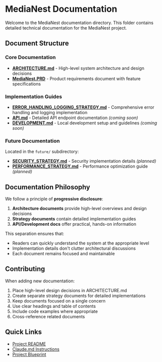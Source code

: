 # MediaNest Documentation

Welcome to the MediaNest documentation directory. This folder contains detailed technical documentation for the MediaNest project.

## Document Structure

### Core Documentation

- **[ARCHITECTURE.md](/ARCHITECTURE.md)** - High-level system architecture and design decisions
- **[MediaNest.PRD](/MediaNest.PRD)** - Product requirements document with feature specifications

### Implementation Guides

- **[ERROR_HANDLING_LOGGING_STRATEGY.md](ERROR_HANDLING_LOGGING_STRATEGY.md)** - Comprehensive error handling and logging implementation
- **[API.md](API.md)** - Detailed API endpoint documentation *(coming soon)*
- **[DEVELOPMENT.md](DEVELOPMENT.md)** - Local development setup and guidelines *(coming soon)*

### Future Documentation

Located in the `future/` subdirectory:

- **[SECURITY_STRATEGY.md](future/SECURITY_STRATEGY.md)** - Security implementation details *(planned)*
- **[PERFORMANCE_STRATEGY.md](future/PERFORMANCE_STRATEGY.md)** - Performance optimization guide *(planned)*

## Documentation Philosophy

We follow a principle of **progressive disclosure**:

1. **Architecture documents** provide high-level overviews and design decisions
2. **Strategy documents** contain detailed implementation guides
3. **API/Development docs** offer practical, hands-on information

This separation ensures that:
- Readers can quickly understand the system at the appropriate level
- Implementation details don't clutter architectural discussions
- Each document remains focused and maintainable

## Contributing

When adding new documentation:

1. Place high-level design decisions in ARCHITECTURE.md
2. Create separate strategy documents for detailed implementations
3. Keep documents focused on a single concern
4. Use clear headings and table of contents
5. Include code examples where appropriate
6. Cross-reference related documents

## Quick Links

- [Project README](/README.md)
- [Claude.md Instructions](/CLAUDE.md)
- [Project Blueprint](/medianest_blueprint.md)